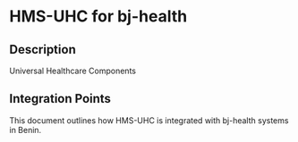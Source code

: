 # HMS-UHC for bj-health

## Description

Universal Healthcare Components

## Integration Points

This document outlines how HMS-UHC is integrated with bj-health systems in Benin.
